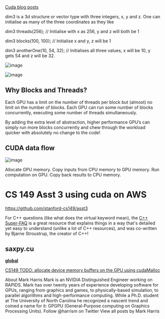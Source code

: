 [Cuda blog posts](http://thebeardsage.com/cuda-dimensions-mapping-and-indexing/)

dim3 is a 3d structure or vector type with three integers, x, y and z. One can initialise as many of the three coordinates as they like

   dim3 threads(256);           // Initialise with x as 256, y and z will both be 1
   
   dim3 blocks(100, 100);       // Initialise x and y, z will be 1
   
   dim3 anotherOne(10, 54, 32); // Initialises all three values, x will be 10, y gets 54 and z will be 32.

   ![image](https://github.com/user-attachments/assets/8ced215e-50f5-47f3-a1bc-ca20fd8c77cf)
  
   ![image](https://github.com/user-attachments/assets/e518dc01-7a92-40d6-b898-c2a3c46d5cc6)

## Why Blocks and Threads?

Each GPU has a limit on the number of threads per block but (almost) no limit on the number of blocks. Each GPU can run some number of blocks concurrently, executing some number of threads simultaneously.

By adding the extra level of abstraction, higher performance GPU’s can simply run more blocks concurrently and chew through the workload quicker with absolutely no change to the code!

## CUDA data flow

![image](https://github.com/user-attachments/assets/2516a83f-0454-4294-ac48-b77fc5acb0ac)

Allocate GPU memory.
Copy inputs from CPU memory to GPU memory.
Run computation on GPU.
Copy back results to CPU memory.

# CS 149 Asst 3 using cuda on AWS

https://github.com/stanford-cs149/asst3

For C++ questions (like what does the virtual keyword mean), the [C++ Super-FAQ](https://isocpp.org/faq) is a great resource that explains things in a way that's detailed yet easy to understand (unlike a lot of C++ resources), and was co-written by Bjarne Stroustrup, the creator of C++!

## saxpy.cu

[__global__](https://github.com/stanford-cs149/asst3/blob/master/saxpy/saxpy.cu#L16-L17)

[CS149 TODO: allocate device memory buffers on the GPU using cudaMalloc](https://github.com/stanford-cs149/asst3/blob/master/saxpy/saxpy.cu#L72-L76)

About Mark Harris
Mark is an NVIDIA Distinguished Engineer working on RAPIDS. Mark has over twenty years of experience developing software for GPUs, ranging from graphics and games, to physically-based simulation, to parallel algorithms and high-performance computing. While a Ph.D. student at The University of North Carolina he recognized a nascent trend and coined a name for it: GPGPU (General-Purpose computing on Graphics Processing Units).
Follow @harrism on Twitter
View all posts by Mark Harris
